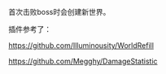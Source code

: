 首次击败boss时会创建新世界。

插件参考了：

https://github.com/Illuminousity/WorldRefill

https://github.com/Megghy/DamageStatistic